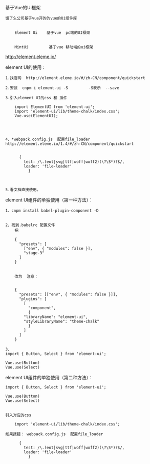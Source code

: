 基于Vue的Ui框架


	饿了么公司基于vue开的的vue的Ui组件库


		Element Ui    基于vue  pc端的UI框架  


		MintUi         基于vue 移动端的ui框架



http://element.eleme.io/


element UI的使用：



	1.找官网  http://element.eleme.io/#/zh-CN/component/quickstart

	2.安装  cnpm i element-ui -S         -S表示  --save

	3.引入element UI的css 和 插件

		import ElementUI from 'element-ui';
		import 'element-ui/lib/theme-chalk/index.css';
		Vue.use(ElementUI);




	4、*webpack.config.js  配置file_loader      http://element.eleme.io/1.4/#/zh-CN/component/quickstart


		  {
			test: /\.(eot|svg|ttf|woff|woff2)(\?\S*)?$/,
			loader: 'file-loader'
	          }



	5.看文档直接使用。




element UI组件的单独使用（第一种方法）：


	1、cnpm install babel-plugin-component -D    


	2、找到.babelrc 配置文件
		把

		{
		  "presets": [
		    ["env", { "modules": false }],
		    "stage-3"
		  ]
		}


		改为  注意：


		{
		  "presets": [["env", { "modules": false }]],
		  "plugins": [
		    [
		      "component",
		      {
			"libraryName": "element-ui",
			"styleLibraryName": "theme-chalk"
		      }
		    ]
		  ]
		}

	3、
	import { Button, Select } from 'element-ui';

	Vue.use(Button)
	Vue.use(Select)


element UI组件的单独使用（第二种方法）：



	import { Button, Select } from 'element-ui';

	Vue.use(Button)
	Vue.use(Select)


	引入对应的css

		import 'element-ui/lib/theme-chalk/index.css';

	如果报错： webpack.config.js  配置file_loader

		  {
			test: /\.(eot|svg|ttf|woff|woff2)(\?\S*)?$/,
			loader: 'file-loader'
	          }


	
